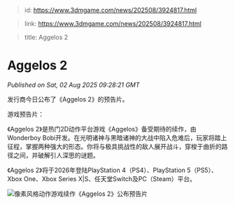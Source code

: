 > id: https://www.3dmgame.com/news/202508/3924817.html

> link: https://www.3dmgame.com/news/202508/3924817.html

> title: Aggelos 2

# Aggelos 2
_Published on Sat, 02 Aug 2025 09:28:21 GMT_

发行商今日公布了《Aggelos 2》的预告片。

游戏预告片：

《Aggelos 2》是热门2D动作平台游戏《Aggelos》备受期待的续作，由Wonderboy Bobi开发。在光明诸神与黑暗诸神的大战中陷入危难后，玩家将踏上征程，掌握两种强大的形态。你将与极具挑战性的敌人展开战斗，穿梭于曲折的路径之间，并破解引人深思的谜题。

《Aggelos 2》将于2026年登陆PlayStation 4（PS4）、PlayStation 5（PS5）、Xbox One、Xbox Series X|S、任天堂Switch及PC（Steam）平台。

![像素风格动作游戏续作《Aggelos 2》公布预告片](https://img.3dmgame.com/uploads/images/news/20250802/1754119809_659949_jpg_r.jpg)
